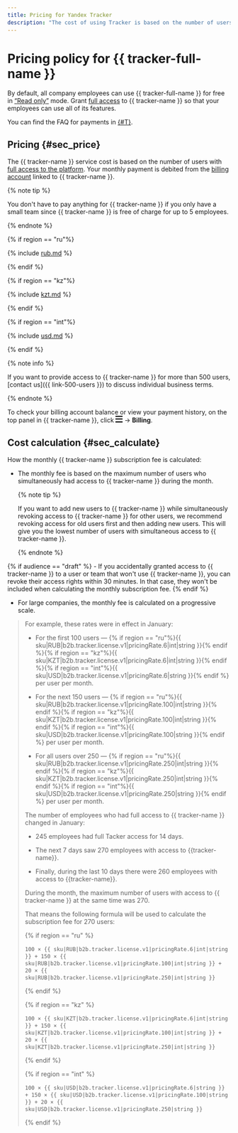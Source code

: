 ```yaml
---
title: Pricing for Yandex Tracker
description: "The cost of using Tracker is based on the number of users with full access to the platform. You don't have to pay for Tracker if you have a small team. You can subscribe up to 5 employees to Tracker for free."
---
```

# Pricing policy for {{ tracker-full-name }}

By default, all company employees can use {{ tracker-full-name }} for free in [<q>Read only</q>](access.md#readonly) mode. Grant [full access](access.md) to {{ tracker-name }} so that your employees can use all of its features.

You can find the FAQ for payments in [{#T}](payment.md).

## Pricing {#sec_price}

The {{ tracker-name }} service cost is based on the number of users with [full access to the platform](access.md). Your monthly payment is debited from the [billing account](billing-account.md) linked to {{ tracker-name }}.

{% note tip %}

You don't have to pay anything for {{ tracker-name }} if you only have a small team since {{ tracker-name }} is free of charge for up to 5 employees.

{% endnote %}

{% if region == "ru"%}

{% include [rub.md](../_pricing/tracker/rub.md) %}

{% endif %}

{% if region == "kz"%}

{% include [kzt.md](../_pricing/tracker/kzt.md) %}

{% endif %}

{% if region == "int"%}

{% include [usd.md](../_pricing/tracker/usd.md) %}

{% endif %}

{% note info %}

If you want to provide access to {{ tracker-name }} for more than 500 users, [contact us]({{ link-500-users }}) to discuss individual business terms.

{% endnote %}

To check your billing account balance or view your payment history, on the top panel in {{ tracker-name }}, click ![](../_assets/tracker/tracker-burger.png) → **Billing**.

## Cost calculation {#sec_calculate}

How the monthly {{ tracker-name }} subscription fee is calculated:

* The monthly fee is based on the maximum number of users who simultaneously had access to {{ tracker-name }} during the month.

    {% note tip %}

    If you want to add new users to {{ tracker-name }} while simultaneously revoking access to {{ tracker-name }} for other users, we recommend revoking access for old users first and then adding new users. This will give you the lowest number of users with simultaneous access to {{ tracker-name }}.

    {% endnote %}

{% if audience == "draft" %} - If you accidentally granted access to {{ tracker-name }} to a user or team that won't use {{ tracker-name }}, you can revoke their access rights within 30 minutes. In that case, they won't be included when calculating the monthly subscription fee.
{% endif %}

* For large companies, the monthly fee is calculated on a progressive scale.

> For example, these rates were in effect in January:
>
>* For the first 100 users — {% if region == "ru"%}{{ sku|RUB|b2b.tracker.license.v1|pricingRate.6|int|string }}{% endif %}{% if region == "kz"%}{{ sku|KZT|b2b.tracker.license.v1|pricingRate.6|int|string }}{% endif %}{% if region == "int"%}{{ sku|USD|b2b.tracker.license.v1|pricingRate.6|string }}{% endif %} per user per month.
>
>* For the next 150 users — {% if region == "ru"%}{{ sku|RUB|b2b.tracker.license.v1|pricingRate.100|int|string }}{% endif %}{% if region == "kz"%}{{ sku|KZT|b2b.tracker.license.v1|pricingRate.100|int|string }}{% endif %}{% if region == "int"%}{{ sku|USD|b2b.tracker.license.v1|pricingRate.100|string }}{% endif %} per user per month.
>
>* For all users over 250 — {% if region == "ru"%}{{ sku|RUB|b2b.tracker.license.v1|pricingRate.250|int|string }}{% endif %}{% if region == "kz"%}{{ sku|KZT|b2b.tracker.license.v1|pricingRate.250|int|string }}{% endif %}{% if region == "int"%}{{ sku|USD|b2b.tracker.license.v1|pricingRate.250|string }}{% endif %} per user per month.
>
>The number of employees who had full access to {{ tracker-name }} changed in January:
>
>* 245 employees had full Tacker access for 14 days.
>
>* The next 7 days saw 270 employees with access to {{tracker-name}}.
>
>* Finally, during the last 10 days there were 260 employees with access to {{tracker-name}}.
>
>During the month, the maximum number of users with access to {{ tracker-name }} at the same time was 270.
>
>That means the following formula will be used to calculate the subscription fee for 270 users:
>
>{% if region == "ru" %}
>
>```
>100 × {{ sku|RUB|b2b.tracker.license.v1|pricingRate.6|int|string }} + 150 × {{ sku|RUB|b2b.tracker.license.v1|pricingRate.100|int|string }} + 20 × {{ sku|RUB|b2b.tracker.license.v1|pricingRate.250|int|string }}
>```
>
>{% endif %}
>
>{% if region == "kz" %}
>
>```
>100 × {{ sku|KZT|b2b.tracker.license.v1|pricingRate.6|int|string }} + 150 × {{ sku|KZT|b2b.tracker.license.v1|pricingRate.100|int|string }} + 20 × {{ sku|KZT|b2b.tracker.license.v1|pricingRate.250|int|string }}
>```
>
>{% endif %}
>
>{% if region == "int" %}
>
>```
>100 × {{ sku|USD|b2b.tracker.license.v1|pricingRate.6|string }} + 150 × {{ sku|USD|b2b.tracker.license.v1|pricingRate.100|string }} + 20 × {{ sku|USD|b2b.tracker.license.v1|pricingRate.250|string }}
>```
>
>{% endif %}


